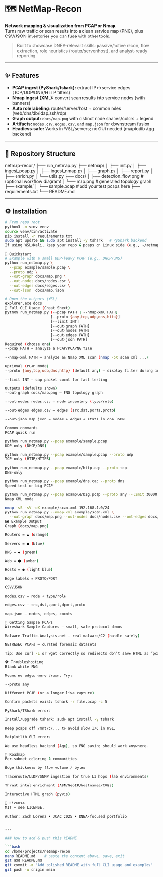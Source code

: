 # 🗺️ NetMap-Recon

**Network mapping & visualization from PCAP or Nmap.**  
Turns raw traffic or scan results into a clean service map (PNG), plus CSV/JSON inventories you can fuse with other tools.

> Built to showcase DNEA-relevant skills: passive/active recon, flow extraction, role heuristics (router/server/host), and analyst-ready reporting.

---

## ✨ Features

- **PCAP ingest (PyShark/tshark):** extract IP↔service edges (TCP/UDP/DNS/HTTP filters)
- **Nmap ingest (XML):** convert scan results into service nodes (with banners)
- **Auto role labeling:** router/server/host + common roles (web/dns/db/ldap/ssh/rdp)
- **Graph output:** `docs/map.png` with distinct node shapes/colors + legend
- **Artifacts:** `nodes.csv`, `edges.csv`, and `map.json` for downstream fusion
- **Headless-safe:** Works in WSL/servers; no GUI needed (matplotlib Agg backend)

---

## 📂 Repository Structure

netmap-recon/
├── run_netmap.py
├── netmap/
│ ├── init.py
│ ├── ingest_pcap.py
│ ├── ingest_nmap.py
│ ├── graph.py
│ ├── report.py
│ ├── enrich.py
│ └── utils.py
├── docs/
│ ├── detection_flow.png # (optional workflow diagram)
│ └── map.png # generated topology graph
├── example/
│ └── sample.pcap # add your test pcaps here
├── requirements.txt
└── README.md


---

## ⚙️ Installation

```bash
# From repo root
python3 -m venv venv
source venv/bin/activate
pip install -r requirements.txt
sudo apt update && sudo apt install -y tshark   # PyShark backend
If using WSL/Kali, keep your repo & pcaps on Linux side (e.g., ~/netmap-recon) for speed.

🚀 Quickstart
# Example with a small UDP-heavy PCAP (e.g., DHCP/DNS)
python run_netmap.py \
  --pcap example/sample.pcap \
  --proto udp \
  --out-graph docs/map.png \
  --out-nodes docs/nodes.csv \
  --out-edges docs/edges.csv \
  --out-json  docs/map.json

# Open the outputs (WSL)
explorer.exe docs
🧭 Full CLI Usage (Cheat Sheet)
python run_netmap.py (--pcap PATH | --nmap-xml PATH)
                     [--proto {any,tcp,udp,dns,http}]
                     [--limit INT]
                     [--out-graph PATH]
                     [--out-nodes PATH]
                     [--out-edges PATH]
                     [--out-json PATH]
Required (choose one)
--pcap PATH — analyze a PCAP/PCAPNG file

--nmap-xml PATH — analyze an Nmap XML scan (nmap -oX scan.xml ...)

Optional (PCAP mode)
--proto {any,tcp,udp,dns,http} (default any) — display filter during ingest

--limit INT — cap packet count for fast testing

Outputs (defaults shown)
--out-graph docs/map.png — PNG topology graph

--out-nodes nodes.csv — node inventory (type/role)

--out-edges edges.csv — edges (src,dst,ports,proto)

--out-json map.json — nodes + edges + stats in one JSON

Common commands
PCAP quick run

python run_netmap.py --pcap example/sample.pcap
UDP-only (DHCP/DNS)

python run_netmap.py --pcap example/sample.pcap --proto udp
TCP-only (HTTP/HTTPS)

python run_netmap.py --pcap example/http.cap --proto tcp
DNS-only

python run_netmap.py --pcap example/dns.cap --proto dns
Speed test on big PCAP

python run_netmap.py --pcap example/big.pcap --proto any --limit 20000
Nmap XML mode

nmap -sS -sV -oX example/scan.xml 192.168.1.0/24
python run_netmap.py --nmap-xml example/scan.xml \
  --out-graph docs/map.png --out-nodes docs/nodes.csv --out-edges docs/edges.csv --out-json docs/map.json
🖼️ Example Output
Graph (docs/map.png)

Routers = ▲ (orange)

Servers = ■ (blue)

DNS = ◆ (green)

Web = ⬢ (amber)

Hosts = ● (light blue)

Edge labels = PROTO/PORT

CSV/JSON

nodes.csv — node + type/role

edges.csv — src,dst,sport,dport,proto

map.json — nodes, edges, counts

🧪 Getting Sample PCAPs
Wireshark Sample Captures — small, safe protocol demos

Malware-Traffic-Analysis.net — real malware/C2 (handle safely)

NETRESEC PCAPs — curated forensic datasets

Tip: Use curl -L or wget correctly so redirects don’t save HTML as “pcap”.

🛠️ Troubleshooting
Blank white PNG

Means no edges were drawn. Try:

--proto any

Different PCAP (or a longer live capture)

Confirm packets exist: tshark -r file.pcap -c 5

PyShark/TShark errors

Install/upgrade tshark: sudo apt install -y tshark

Keep pcaps off /mnt/c/... to avoid slow I/O in WSL.

Matplotlib GUI errors

We use headless backend (Agg), so PNG saving should work anywhere.

🔮 Roadmap
Per-subnet coloring & communities

Edge thickness by flow volume / bytes

Traceroute/LLDP/SNMP ingestion for true L3 hops (lab environments)

Threat intel enrichment (ASN/GeoIP/hostnames/CVEs)

Interactive HTML graph (pyvis)

📜 License
MIT — see LICENSE.

Author: Zach Lorenz • JCAC 2025 • DNEA-focused portfolio


---

### How to add & push this README

```bash
cd /home/projects/netmap-recon
nano README.md    # paste the content above, save, exit
git add README.md
git commit -m "Add polished README with full CLI usage and examples"
git push -u origin main
